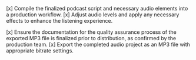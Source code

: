 [x] Compile the finalized podcast script and necessary audio elements into a production workflow.
[x] Adjust audio levels and apply any necessary effects to enhance the listening experience.


[x] Ensure the documentation for the quality assurance process of the exported MP3 file is finalized prior to distribution, as confirmed by the production team.
[x] Export the completed audio project as an MP3 file with appropriate bitrate settings.